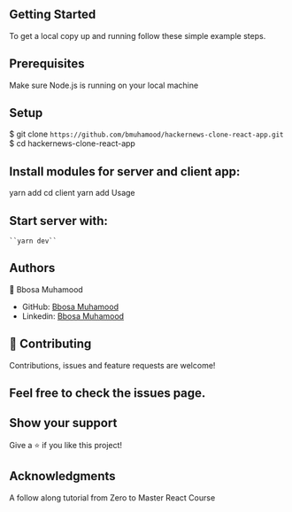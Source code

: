 ## Getting Started
To get a local copy up and running follow these simple example steps.

## Prerequisites
Make sure Node.js is running on your local machine

## Setup
$ git clone ``https://github.com/bmuhamood/hackernews-clone-react-app.git``
$ cd hackernews-clone-react-app

## Install modules for server and client app:

yarn add
cd client
yarn add
Usage

## Start server with:

    ``yarn dev``

## Authors
👤 Bbosa Muhamood

- GitHub: [Bbosa Muhamood](https://github.com/bmuhamood)
- Linkedin: [Bbosa Muhamood](https://www.linkedin.com/in/bbosa-muhamood-06845576)

## 🤝 Contributing
Contributions, issues and feature requests are welcome!

## Feel free to check the issues page.

## Show your support
Give a ⭐️ if you like this project!

## Acknowledgments
A follow along tutorial from Zero to Master React Course
